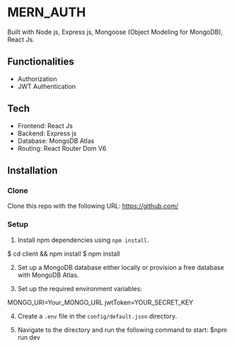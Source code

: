 # MERN_AUTH

Built with Node js, Express js, Mongoose (Object Modeling for MongoDB), React Js.

## Functionalities

- Authorization
- JWT Authentication

## Tech

- Frontend: React Js
- Backend: Express js
- Database: MongoDB Atlas
- Routing: React Router Dom V6

## Installation

### Clone

Clone this repo with the following URL: https://github.com/

### Setup

1. Install npm dependencies using `npm install`.

$ cd client && npm install
$ npm install

2. Set up a MongoDB database either locally or provision a free database with MongoDB Atlas.

3. Set up the required environment variables:

MONGO_URI=Your_MONGO_URL
jwtToken=YOUR_SECRET_KEY

4. Create a `.env` file in the `config/default.json` directory.

5. Navigate to the directory and run the following command to start:
$npm run dev

